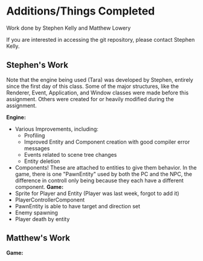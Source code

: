 # Additions/Things Completed
Work done by Stephen Kelly and Matthew Lowery

If you are interested in accessing the git repository, please contact Stephen Kelly.

## Stephen's Work
Note that the engine being used (Tara) was developed by Stephen, entirely since the first day of this class. Some of the major structures, like the Renderer, Event, Application, and Window classes were made before this assignment. Others were created for or heavily modified during the assignment.

**Engine:**
* Various Improvements, including:
	* Profiling
	* Improved Entity and Component creation with good compiler error messages
	* Events related to scene tree changes
	* Entity deletion
* Components! These are attached to entities to give them behavior. In the game, there is one "PawnEntity" used by both the PC and the NPC, the difference in controll only being because they each have a different component.
**Game:**
* Sprite for Player and Entity (Player was last week, forgot to add it)
* PlayerControllerComponent
* PawnEntity is able to have target and direction set
* Enemy spawning
* Player death by entity


## Matthew's Work

**Game:**
